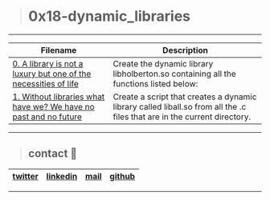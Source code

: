 > # 0x18-dynamic_libraries
---
| **Filename** | **Description**  |
|---|---|
| [0. A library is not a luxury but one of the necessities of life](./)  | Create the dynamic library libholberton.so containing all the functions listed below:  |
| [1. Without libraries what have we? We have no past and no future](./)  | Create a script that creates a dynamic library called liball.so from all the .c files that are in the current directory.  |
---
> ## contact 💬

| [twitter](https://twitter.com/RICARDO1470)  | [linkedin](https://www.linkedin.com/in/ricardo-alfonso-camayo/)  | [mail](1466@holbertonschool.com)  | [github](https://github.com/ricardo1470/README/blob/master/README.md)  |
|---|---|---|---|

--- 